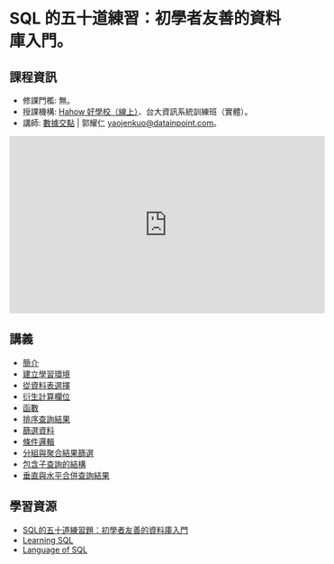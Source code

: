 # SQL 的五十道練習：初學者友善的資料庫入門。

## 課程資訊

- 修課門檻: 無。
- 授課機構: [Hahow 好學校（線上）](https://hahow.in/cr/sqlfifty)、台大資訊系統訓練班（實體）。
- 講師: [數據交點](https://www.datainpoint.com) \| 郭耀仁 <yaojenkuo@datainpoint.com>。

<iframe width="560" height="315" src="https://www.youtube.com/embed/4xLa9Zo7N8g" frameborder="0" allow="accelerometer; autoplay; clipboard-write; encrypted-media; gyroscope; picture-in-picture" allowfullscreen></iframe>

## 講義

- [簡介](01-introduction/lecture.slides.html)
- [建立學習環境](02-environment/lecture.slides.html)
- [從資料表選擇](03-select-from/lecture.slides.html)
- [衍生計算欄位](04-calculated-fields/lecture.slides.html)
- [函數](05-functions/lecture.slides.html)
- [排序查詢結果](06-order-by/lecture.slides.html)
- [篩選資料](07-where/lecture.slides.html)
- [條件邏輯](08-case/lecture.slides.html)
- [分組與聚合結果篩選](09-group-by-having/lecture.slides.html)
- [包含子查詢的結構](10-subqueries/lecture.slides.html)
- [垂直與水平合併查詢結果](11-union-join/lecture.slides.html)

## 學習資源

- [SQL的五十道練習題：初學者友善的資料庫入門](https://hahow.in/cr/sqlfifty)
- [Learning SQL](https://www.amazon.com/Learning-SQL-Generate-Manipulate-Retrieve/dp/1492057614)
- [Language of SQL](https://www.amazon.com/Language-SQL-Learning-Larry-Rockoff-ebook/dp/B01JJ61TCI/)